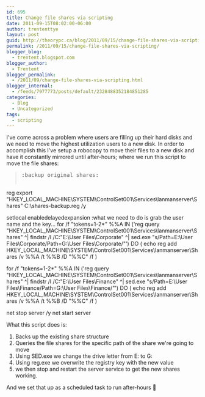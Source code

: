 ```yaml
---
id: 695
title: Change file shares via scripting
date: 2011-09-15T08:02:00-06:00
author: trententtye
layout: post
guid: http://theorypc.ca/blog/2011/09/15/change-file-shares-via-scripting/
permalink: /2011/09/15/change-file-shares-via-scripting/
blogger_blog:
  - trentent.blogspot.com
blogger_author:
  - Trentent
blogger_permalink:
  - /2011/09/change-file-shares-via-scripting.html
blogger_internal:
  - /feeds/7977773/posts/default/2328488352184851285
categories:
  - Blog
  - Uncategorized
tags:
  - scripting
---
```

I've come across a problem where users are filling up their hard disks and we need to move the highest utilization users to a new disk. In order to accomplish this I've setup a robocopy to move their files to a new disk and have it constantly mirrored until after-hours; where we run this script to move the file shares:

> <pre class="lang:batch decode:true  ">:backup original shares:
reg export "HKEY_LOCAL_MACHINE\SYSTEM\ControlSet001\Services\lanmanserver\Shares" C:\shares-backup.reg /y

setlocal enabledelayedexpansion
:what we need to do is grab the user name and the key...
for /f "tokens=1-2*" %%A IN ('reg query "HKEY_LOCAL_MACHINE\SYSTEM\ControlSet001\Services\lanmanserver\Shares" ^| findstr /I /C:"E:\User Files\Corporate" ^| sed.exe "s/Path=E:\\User Files\\Corporate/Path=G:\\User Files\\Corporate/"') DO (
echo reg add HKEY_LOCAL_MACHINE\SYSTEM\ControlSet001\Services\lanmanserver\Shares /v %%A /t %%B /D "%%C" /f
)

for /f "tokens=1-2*" %%A IN ('reg query "HKEY_LOCAL_MACHINE\SYSTEM\ControlSet001\Services\lanmanserver\Shares" ^| findstr /I /C:"E:\User Files\Finance" ^| sed.exe "s/Path=E:\\User Files\\Finance/Path=G:\\User Files\\Finance/"') DO (
echo reg add HKEY_LOCAL_MACHINE\SYSTEM\ControlSet001\Services\lanmanserver\Shares /v %%A /t %%B /D "%%C" /f
)

net stop server /y
net start server</pre>

What this script does is:  
1) Backs up the existing share structure  
2) Queries the file shares for the specific path of the share we're going to move  
3) Using SED.exe we change the drive letter from E: to G:  
4) Using reg.exe we overwrite the registry key with the new value  
5) we then stop and restart the server service to get the new shares working.

And we set that up as a scheduled task to run after-hours 🙂

<!-- AddThis Advanced Settings generic via filter on the_content -->

<!-- AddThis Share Buttons generic via filter on the_content -->